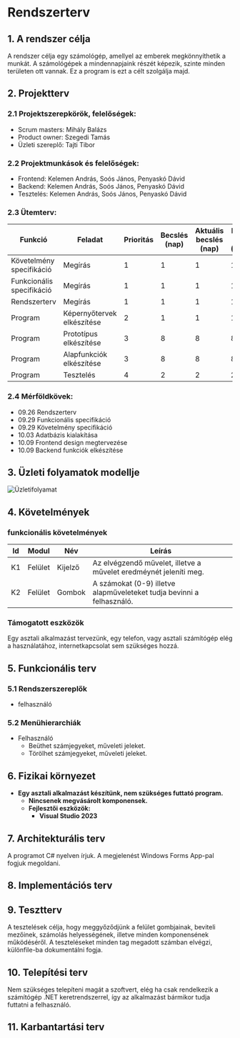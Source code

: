 ﻿# Rendszerterv
## 1. A rendszer célja

A rendszer célja egy számológép, amellyel az emberek megkönnyíthetik a munkát. A számológépek a mindennapjaink részét képezik, szinte minden területen ott vannak. Ez a program is ezt a célt szolgálja majd.

## 2. Projektterv

### 2.1 Projektszerepkörök, felelőségek:
   * Scrum masters: Mihály Balázs
   * Product owner: Szegedi Tamás
   * Üzleti szereplő: Tajti Tibor
     
### 2.2 Projektmunkások és felelőségek:
   * Frontend: Kelemen András, Soós János, Penyaskó Dávid
   * Backend: Kelemen András, Soós János, Penyaskó Dávid
   * Tesztelés: Kelemen András, Soós János, Penyaskó Dávid
### 2.3 Ütemterv:

|Funkció                  | Feladat                                | Prioritás | Becslés (nap) | Aktuális becslés (nap) | Eltelt idő (nap) | Becsült idő (nap) |
|-------------------------|----------------------------------------|-----------|---------------|------------------------|------------------|---------------------|
|Követelmény specifikáció |Megírás                                 |         1 |             1 |                      1 |                1 |                   1 |             
|Funkcionális specifikáció|Megírás                                 |         1 |             1 |                      1 |                1 |                   1 |
|Rendszerterv             |Megírás                                 |         1 |             1 |                      1 |                1 |                   1 |
|Program                  |Képernyőtervek elkészítése              |         2 |             1 |                      1 |                1 |                   1 |
|Program                  |Prototípus elkészítése                  |         3 |             8 |                      8 |                8 |                   8 |
|Program                  |Alapfunkciók elkészítése                |         3 |             8 |                      8 |                8 |                   8 |
|Program                  |Tesztelés                               |         4 |             2 |                      2 |                2 |                   2 |

### 2.4 Mérföldkövek:

 - 09.26 Rendszerterv
 - 09.29 Funkcionális specifikáció
 - 09.29 Követelmény specifikáció
 - 10.03 Adatbázis kialakítása
 - 10.09 Frontend design megtervezése
 - 10.09 Backend funkciók elkészítése

## 3. Üzleti folyamatok modellje



![Üzletifolyamat](../Project/Pictures/uzleti_folyamatok_modellje.png)

## 4. Követelmények

### funkcionális követelmények

| Id | Modul | Név | Leírás |
| :---: | --- | --- | --- |
| K1 | Felület | Kijelző | Az elvégzendő művelet, illetve a művelet eredméynét jeleníti meg. |
| K2 | Felület | Gombok | A számokat (0-9) illetve alapműveleteket tudja bevinni a felhasználó. |

### Támogatott eszközök

Egy asztali alkalmazást tervezünk, egy telefon, vagy asztali számítógép elég a használatához, internetkapcsolat sem szükséges hozzá.

## 5. Funkcionális terv

### 5.1 Rendszerszereplők

- felhasználó

### 5.2 Menühierarchiák

- Felhasználó
    - Beüthet számjegyeket, műveleti jeleket.
    - Törölhet számjegyeket, műveleti jeleket.
  
## 6. Fizikai környezet

- **Egy asztali alkalmazást készítünk, nem szükséges futtató program.**
  - **Nincsenek megvásárolt komponensek.**
  - **Fejlesztői eszközök:**
    - **Visual Studio 2023**

## 7. Architekturális terv

A programot C# nyelven írjuk. A megjelenést Windows Forms App-pal fogjuk megoldani.

## 8. Implementációs terv



## 9. Tesztterv

A tesztelések célja, hogy meggyőződjünk a felület gombjainak, beviteli mezőinek, számolás helyességének, illetve minden komponensének működéséről. A teszteléseket minden tag megadott számban elvégzi, különfile-ba dokumentálni fogja.

## 10. Telepítési terv
Nem szükséges telepíteni magát a szoftvert, elég ha csak rendelkezik a számítógép .NET keretrendszerrel, így az alkalmazást bármikor tudja futtatni a felhasználó.


## 11. Karbantartási terv
